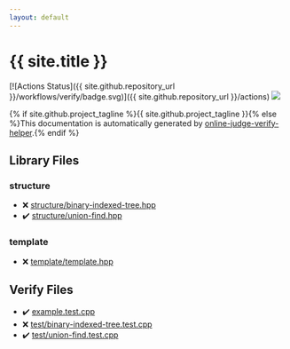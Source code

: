 ```yaml
---
layout: default
---
```


<!-- mathjax config similar to math.stackexchange -->
<script type="text/javascript" async
  src="https://cdnjs.cloudflare.com/ajax/libs/mathjax/2.7.5/MathJax.js?config=TeX-MML-AM_CHTML">
</script>
<script type="text/x-mathjax-config">
  MathJax.Hub.Config({
    TeX: { equationNumbers: { autoNumber: "AMS" }},
    tex2jax: {
      inlineMath: [ ['$','$'] ],
      processEscapes: true
    },
    "HTML-CSS": { matchFontHeight: false },
    displayAlign: "left",
    displayIndent: "2em"
  });
</script>

<script type="text/javascript" src="https://cdnjs.cloudflare.com/ajax/libs/jquery/3.4.1/jquery.min.js"></script>
<script src="https://cdn.jsdelivr.net/npm/jquery-balloon-js@1.1.2/jquery.balloon.min.js" integrity="sha256-ZEYs9VrgAeNuPvs15E39OsyOJaIkXEEt10fzxJ20+2I=" crossorigin="anonymous"></script>
<script type="text/javascript" src="assets/js/copy-button.js"></script>
<link rel="stylesheet" href="assets/css/copy-button.css" />


# {{ site.title }}

[![Actions Status]({{ site.github.repository_url }}/workflows/verify/badge.svg)]({{ site.github.repository_url }}/actions)
<a href="{{ site.github.repository_url }}"><img src="https://img.shields.io/github/last-commit/{{ site.github.owner_name }}/{{ site.github.repository_name }}" /></a>

{% if site.github.project_tagline %}{{ site.github.project_tagline }}{% else %}This documentation is automatically generated by <a href="https://github.com/kmyk/online-judge-verify-helper">online-judge-verify-helper</a>.{% endif %}

## Library Files

<div id="07414f4e15ca943e6cde032dec85d92f"></div>

### structure

* :x: <a href="library/structure/binary-indexed-tree.hpp.html">structure/binary-indexed-tree.hpp</a>
* :heavy_check_mark: <a href="library/structure/union-find.hpp.html">structure/union-find.hpp</a>


<div id="66f6181bcb4cff4cd38fbc804a036db6"></div>

### template

* :x: <a href="library/template/template.hpp.html">template/template.hpp</a>


## Verify Files

* :heavy_check_mark: <a href="verify/example.test.cpp.html">example.test.cpp</a>
* :x: <a href="verify/test/binary-indexed-tree.test.cpp.html">test/binary-indexed-tree.test.cpp</a>
* :heavy_check_mark: <a href="verify/test/union-find.test.cpp.html">test/union-find.test.cpp</a>


